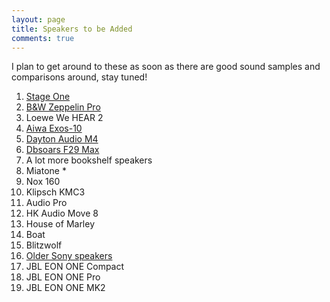 ```yaml
---
layout: page
title: Speakers to be Added
comments: true
---
```


I plan to get around to these as soon as there are good sound samples and comparisons around, stay tuned!


1. [Stage One](https://www.electrotecaudio.com/stage-one/)
1. [B&W Zeppelin Pro](https://www.amazon.com/Bowers-Wilkins-Including-Subwoofer-Streaming/dp/B0DHLN6871?crid=2YWCNKEYKCUAY&dib=eyJ2IjoiMSJ9.RV52aBF4sDD19cbuY0uVJpCwkRPLlQ6EF3wtwx5aqko-X2GIsuGfJQ8H_DkLcud6hFSAypz8SODSmDx0ofFvNSR6DBdmwxAfpngjkg3IbzvcXxLoACiDsBt9uXAyf23pAG-Y3_YhqI4mCGmZNq01NtFiZhqpRk861rVZ3mhAs8gEsR7ngs7jvnaVveY8FLzOupMOzNhDXjGuHXlJLIp6b9nDx0ND9Te_t2haxcs3GNY.0ec5wducIwVJbqZZAV6xlyvjjjdK7Yipf3Ik7HblnkY&dib_tag=se&keywords=zeppelin%2Bpro&qid=1745893308&sprefix=zeppelin%2Bpro%2Caps%2C257&sr=8-1&th=1&linkCode=ll1&tag=rankingspea01-20&linkId=40b10cf4e177d72ccb44fe762b5e702e&language=en_US&ref_=as_li_ss_tl)
1. Loewe We HEAR 2
1. [Aiwa Exos-10](https://www.amazon.com/Aiwa-Exos-10-Portable-Bluetooth-Subwoofer/dp/B0DD5QHSFP?crid=SRT6QT8MAU7D&dib=eyJ2IjoiMSJ9.X0BEgYZ6GINZNWKBpocRgjUOyDDhZO1DJDb39S-nbtGP3XNhNNYu00ky_JHv0MGRSSYV2_fdUKhX2eYtU_wyVxQPASjs0TRjjVfbxrXdkmTwYmuTxO8yCbbkjxEMfZXeW9m2lOeGsii7YdO9--xVSmeRYf2t05DC3YX6zbvlAge3LOTbenXarBVv2641nn6GbCXRjB4lJLojpcA1CPWnTmSq5MXqNlJu4GmpWg82s-k.fmjP-YomJDz6F-7o6uhA07-Gy0hI7YPy4FQd58cuBUU&dib_tag=se&keywords=aiwa%2Bexos%2B10&qid=1726203041&sprefix=aiwa%2Bexos%2Caps%2C301&sr=8-1-spons&ufe=app_do%3Aamzn1.fos.1740e8b9-be2d-46a4-a376-9d8efb903409&sp_csd=d2lkZ2V0TmFtZT1zcF9hdGY&th=1&linkCode=ll1&tag=rankingspea01-20&linkId=958d02a729f00b9403c10c4295f416bc&language=en_US&ref_=as_li_ss_tl)
1. [Dayton Audio M4](https://parts-express.sjv.io/oqxLqg)
1. [Dbsoars F29 Max](https://www.amazon.com/DBSOARS-Bluetooth-Subwoofer-Waterproof-Beat-Driven/dp/B0CB5QBRB8?&linkCode=ll1&tag=rankingspea01-20&linkId=7b15d888b26d6c7a31a0aa6eae4ea226&language=en_US&ref_=as_li_ss_tl)
1. A lot more bookshelf speakers
1. Miatone *
1. Nox 160
1. Klipsch KMC3 
1. Audio Pro
1. HK Audio Move 8
1. House of Marley
1. Boat
1. Blitzwolf
1. [Older Sony speakers](https://www.sony.com/electronics/support/speakers-wireless-speakers/srs-xb31/articles/00247922)
1. JBL EON ONE Compact
1. JBL EON ONE Pro
1. JBL EON ONE MK2 
